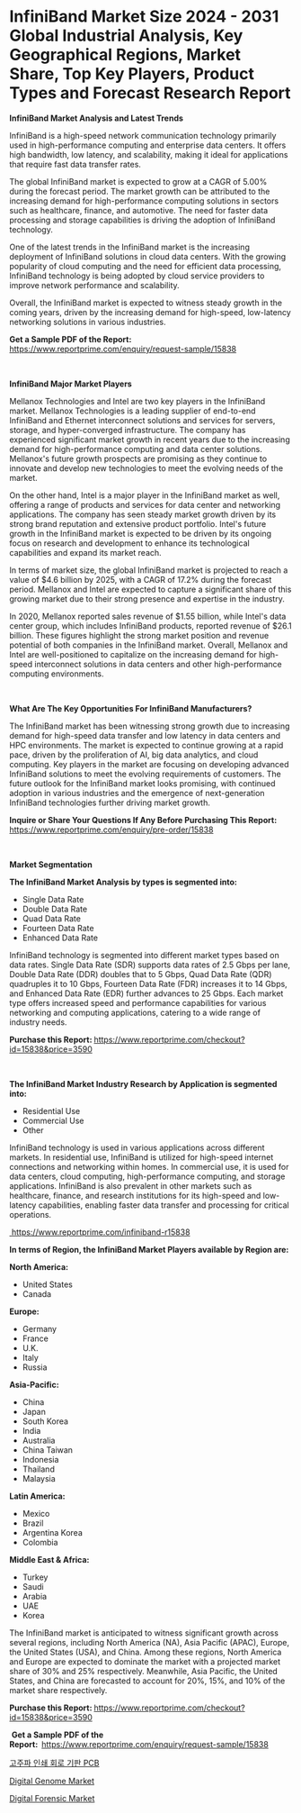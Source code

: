 <p><h1>InfiniBand Market Size 2024 - 2031 Global Industrial Analysis, Key Geographical Regions, Market Share, Top Key Players, Product Types and Forecast Research Report</h1></p><p><strong>InfiniBand Market Analysis and Latest Trends</strong></p>
<p><p>InfiniBand is a high-speed network communication technology primarily used in high-performance computing and enterprise data centers. It offers high bandwidth, low latency, and scalability, making it ideal for applications that require fast data transfer rates.</p><p>The global InfiniBand market is expected to grow at a CAGR of 5.00% during the forecast period. The market growth can be attributed to the increasing demand for high-performance computing solutions in sectors such as healthcare, finance, and automotive. The need for faster data processing and storage capabilities is driving the adoption of InfiniBand technology.</p><p>One of the latest trends in the InfiniBand market is the increasing deployment of InfiniBand solutions in cloud data centers. With the growing popularity of cloud computing and the need for efficient data processing, InfiniBand technology is being adopted by cloud service providers to improve network performance and scalability.</p><p>Overall, the InfiniBand market is expected to witness steady growth in the coming years, driven by the increasing demand for high-speed, low-latency networking solutions in various industries.</p></p>
<p><strong>Get a Sample PDF of the Report:&nbsp;</strong> <a href="https://www.reportprime.com/enquiry/request-sample/15838">https://www.reportprime.com/enquiry/request-sample/15838</a></p>
<p>&nbsp;</p>
<p><strong>InfiniBand Major Market Players</strong></p>
<p><p>Mellanox Technologies and Intel are two key players in the InfiniBand market. Mellanox Technologies is a leading supplier of end-to-end InfiniBand and Ethernet interconnect solutions and services for servers, storage, and hyper-converged infrastructure. The company has experienced significant market growth in recent years due to the increasing demand for high-performance computing and data center solutions. Mellanox's future growth prospects are promising as they continue to innovate and develop new technologies to meet the evolving needs of the market.</p><p>On the other hand, Intel is a major player in the InfiniBand market as well, offering a range of products and services for data center and networking applications. The company has seen steady market growth driven by its strong brand reputation and extensive product portfolio. Intel's future growth in the InfiniBand market is expected to be driven by its ongoing focus on research and development to enhance its technological capabilities and expand its market reach.</p><p>In terms of market size, the global InfiniBand market is projected to reach a value of $4.6 billion by 2025, with a CAGR of 17.2% during the forecast period. Mellanox and Intel are expected to capture a significant share of this growing market due to their strong presence and expertise in the industry.</p><p>In 2020, Mellanox reported sales revenue of $1.55 billion, while Intel's data center group, which includes InfiniBand products, reported revenue of $26.1 billion. These figures highlight the strong market position and revenue potential of both companies in the InfiniBand market. Overall, Mellanox and Intel are well-positioned to capitalize on the increasing demand for high-speed interconnect solutions in data centers and other high-performance computing environments.</p></p>
<p>&nbsp;</p>
<p><strong>What Are The Key Opportunities For InfiniBand Manufacturers?</strong></p>
<p><p>The InfiniBand market has been witnessing strong growth due to increasing demand for high-speed data transfer and low latency in data centers and HPC environments. The market is expected to continue growing at a rapid pace, driven by the proliferation of AI, big data analytics, and cloud computing. Key players in the market are focusing on developing advanced InfiniBand solutions to meet the evolving requirements of customers. The future outlook for the InfiniBand market looks promising, with continued adoption in various industries and the emergence of next-generation InfiniBand technologies further driving market growth.</p></p>
<p><strong>Inquire or Share Your Questions If Any Before Purchasing This Report:</strong> <a href="https://www.reportprime.com/enquiry/pre-order/15838">https://www.reportprime.com/enquiry/pre-order/15838</a></p>
<p>&nbsp;</p>
<p><strong>Market Segmentation</strong></p>
<p><strong>The InfiniBand Market Analysis by types is segmented into:</strong></p>
<p><ul><li>Single Data Rate</li><li>Double Data Rate</li><li>Quad Data Rate</li><li>Fourteen Data Rate</li><li>Enhanced Data Rate</li></ul></p>
<p><p>InfiniBand technology is segmented into different market types based on data rates. Single Data Rate (SDR) supports data rates of 2.5 Gbps per lane, Double Data Rate (DDR) doubles that to 5 Gbps, Quad Data Rate (QDR) quadruples it to 10 Gbps, Fourteen Data Rate (FDR) increases it to 14 Gbps, and Enhanced Data Rate (EDR) further advances to 25 Gbps. Each market type offers increased speed and performance capabilities for various networking and computing applications, catering to a wide range of industry needs.</p></p>
<p><strong>Purchase this Report:&nbsp;</strong><a href="https://www.reportprime.com/checkout?id=15838&price=3590">https://www.reportprime.com/checkout?id=15838&price=3590</a></p>
<p>&nbsp;</p>
<p><strong>The InfiniBand Market Industry Research by Application is segmented into:</strong></p>
<p><ul><li>Residential Use</li><li>Commercial Use</li><li>Other</li></ul></p>
<p><p>InfiniBand technology is used in various applications across different markets. In residential use, InfiniBand is utilized for high-speed internet connections and networking within homes. In commercial use, it is used for data centers, cloud computing, high-performance computing, and storage applications. InfiniBand is also prevalent in other markets such as healthcare, finance, and research institutions for its high-speed and low-latency capabilities, enabling faster data transfer and processing for critical operations.</p></p>
<p><a href="https://www.reportprime.com/infiniband-r15838">&nbsp;https://www.reportprime.com/infiniband-r15838</a></p>
<p><strong>In terms of Region, the InfiniBand Market Players available by Region are:</strong></p>
<p>
    <p> <strong> North America: </strong>
        <ul>
            <li>United States</li>
            <li>Canada</li>
        </ul>
        </p> 
    <p> <strong> Europe: </strong>
        <ul>
            <li>Germany</li>
            <li>France</li>
            <li>U.K.</li>
            <li>Italy</li>
            <li>Russia</li>
        </ul>
        </p> 
    <p> <strong> Asia-Pacific: </strong>
        <ul>
            <li>China</li>
            <li>Japan</li>
            <li>South Korea</li>
            <li>India</li>
            <li>Australia</li>
            <li>China Taiwan</li>
            <li>Indonesia</li>
            <li>Thailand</li>
            <li>Malaysia</li>
        </ul>
        </p> 
    <p> <strong> Latin America: </strong>
        <ul>
            <li>Mexico</li>
            <li>Brazil</li>
            <li>Argentina Korea</li>
            <li>Colombia</li>
        </ul>
        </p> 
    <p> <strong> Middle East & Africa: </strong>
        <ul>
            <li>Turkey</li>
            <li>Saudi</li>
            <li>Arabia</li>
            <li>UAE</li>
            <li>Korea</li>
        </ul>
    </p>
    </p>
<p><p>The InfiniBand market is anticipated to witness significant growth across several regions, including North America (NA), Asia Pacific (APAC), Europe, the United States (USA), and China. Among these regions, North America and Europe are expected to dominate the market with a projected market share of 30% and 25% respectively. Meanwhile, Asia Pacific, the United States, and China are forecasted to account for 20%, 15%, and 10% of the market share respectively.</p></p>
<p><strong>Purchase this Report: </strong><a href="https://www.reportprime.com/checkout?id=15838&price=3590">https://www.reportprime.com/checkout?id=15838&price=3590</a></p>
<p>&nbsp;<strong>Get a Sample PDF of the Report:&nbsp;&nbsp;</strong><a href="https://www.reportprime.com/enquiry/request-sample/15838">https://www.reportprime.com/enquiry/request-sample/15838</a></p>
<p><strong></strong></p>
<p><p><a href="https://github.com/xvz497517413/Market-Research-Report-List-3/blob/main/9867897123258.md">고주파 인쇄 회로 기판 PCB</a></p><p><a href="https://github.com/ZackaryHalvorson2023/Market-Research-Report-List-2/blob/main/digital-genome-market.md">Digital Genome Market</a></p><p><a href="https://github.com/DeonteStanton2023/Market-Research-Report-List-2/blob/main/digital-forensic-market.md">Digital Forensic Market</a></p></p>